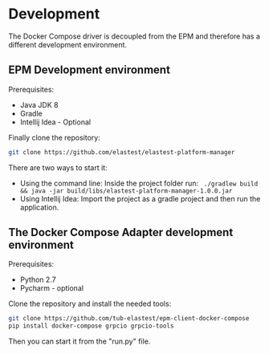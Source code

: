 # Development

The Docker Compose driver is decoupled from the EPM and therefore has a different development environment. 

## EPM Development environment

Prerequisites:
* Java JDK 8 
* Gradle
* Intellij Idea - Optional

Finally clone the repository:

```bash 
git clone https://github.com/elastest/elastest-platform-manager
```
There are two ways to start it:

* Using the command line: Inside the project folder run: ``` ./gradlew build && java -jar build/libs/elastest-platform-manager-1.0.0.jar```
* Using Intellij Idea: Import the project as a gradle project and then run the application.

## The Docker Compose Adapter development environment

Prerequisites:
* Python 2.7
* Pycharm - optional

Clone the repository and install the needed tools:

```bash
git clone https://github.com/tub-elastest/epm-client-docker-compose
pip install docker-compose grpcio grpcio-tools
```
Then you can start it from the "run.py" file. 
